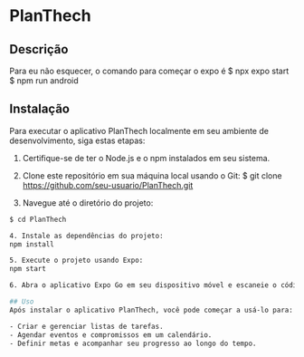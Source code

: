 # PlanThech

## Descrição
Para eu não esquecer, o comando para começar o expo é 
$ npx expo start
$ npm run android

## Instalação
Para executar o aplicativo PlanThech localmente em seu ambiente de desenvolvimento, siga estas etapas:

1. Certifique-se de ter o Node.js e o npm instalados em seu sistema.
2. Clone este repositório em sua máquina local usando o Git:
$ git clone https://github.com/seu-usuario/PlanThech.git

3. Navegue até o diretório do projeto:
```sh
$ cd PlanThech

4. Instale as dependências do projeto:
npm install

5. Execute o projeto usando Expo:
npm start

6. Abra o aplicativo Expo Go em seu dispositivo móvel e escaneie o código QR fornecido no terminal para visualizar o aplicativo PlanThech em seu dispositivo.

## Uso
Após instalar o aplicativo PlanThech, você pode começar a usá-lo para:

- Criar e gerenciar listas de tarefas.
- Agendar eventos e compromissos em um calendário.
- Definir metas e acompanhar seu progresso ao longo do tempo.

